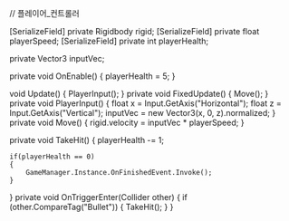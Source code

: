 // 플레이어_컨트롤러

[SerializeField] private Rigidbody rigid;
[SerializeField] private float playerSpeed;
[SerializeField] private int playerHealth;

private Vector3 inputVec;

private void OnEnable()
{
    playerHealth = 5;
}

void Update()
{
    PlayerInput();
}
private void FixedUpdate()
{
    Move();
}
private void PlayerInput()
{
    float x = Input.GetAxis("Horizontal");
    float z = Input.GetAxis("Vertical");
    inputVec = new Vector3(x, 0, z).normalized;
}
private void Move()
{
    rigid.velocity = inputVec * playerSpeed;
}

private void TakeHit()
{
    playerHealth -= 1;

    if(playerHealth == 0)
    {
        GameManager.Instance.OnFinishedEvent.Invoke();
    }
}
private void OnTriggerEnter(Collider other)
{
    if (other.CompareTag("Bullet"))
    {
        TakeHit();
    }
}